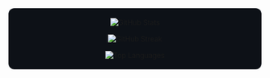 <div style="display: flex; flex-direction: column; align-items: center; gap: 16px; padding: 20px; background-color: #0d1117; border-radius: 12px;">
  <img src="https://github-readme-stats.vercel.app/api?username=amirhpooladi&theme=dark&hide_border=false&include_all_commits=true&count_private=true" alt="GitHub Stats" style="max-width: 100%; height: auto;" />
  
  <img src="https://github-readme-streak-stats.herokuapp.com/?user=amirhpooladi&theme=dark&hide_border=false" alt="GitHub Streak" style="max-width: 100%; height: auto;" />
  
  <img src="https://github-readme-stats.vercel.app/api/top-langs/?username=amirhpooladi&theme=dark&hide_border=false&include_all_commits=true&count_private=true&layout=compact" alt="Top Languages" style="max-width: 100%; height: auto;" />
</div>
